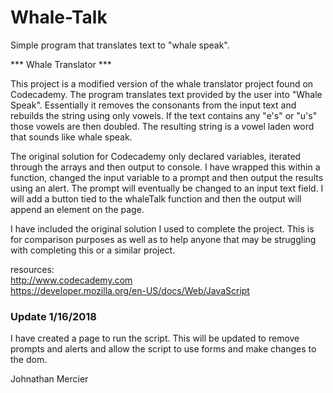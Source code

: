 # Whale-Talk
Simple program that translates text to "whale speak".

*** Whale Translator ***

This project is a modified version of the whale translator project found on Codecademy. The program translates text provided by the user into "Whale Speak". Essentially it removes the consonants from the input text and rebuilds the string using only vowels. If the text contains any "e's" or "u's" those vowels are then doubled. The resulting string is a vowel laden word that sounds like whale speak.

The original solution for Codecademy only declared variables, iterated through the arrays and then output to console. I have wrapped this within a function, changed the input variable to a prompt and then output the results using an alert. The prompt will eventually be changed to an input text field. I will add a button tied to the whaleTalk function and then the output will append an element on the page.

I have included the original solution I used to complete the project. This is for comparison purposes as well as to help anyone that may be struggling with completing this or a similar project.

resources:<br>
http://www.codecademy.com<br>
https://developer.mozilla.org/en-US/docs/Web/JavaScript

### Update 1/16/2018

I have created a page to run the script. This will be updated to remove prompts and alerts and allow the script to use forms and make changes to the dom.

Johnathan Mercier
